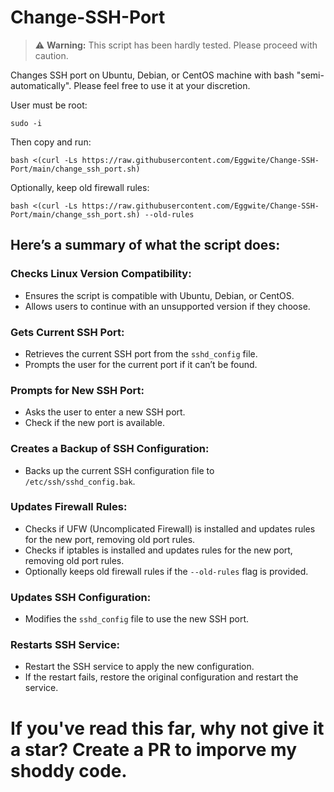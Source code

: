 # Change-SSH-Port
> ⚠️ **Warning:** This script has been hardly tested. Please proceed with caution.

Changes SSH port on Ubuntu, Debian, or CentOS machine with bash "semi-automatically". Please feel free to use it at your discretion.

User must be root:
```
sudo -i
```
Then copy and run:
```
bash <(curl -Ls https://raw.githubusercontent.com/Eggwite/Change-SSH-Port/main/change_ssh_port.sh)
```
Optionally, keep old firewall rules:
```
bash <(curl -Ls https://raw.githubusercontent.com/Eggwite/Change-SSH-Port/main/change_ssh_port.sh) --old-rules
```

## Here’s a summary of what the script does:

### Checks Linux Version Compatibility:
- Ensures the script is compatible with Ubuntu, Debian, or CentOS.
- Allows users to continue with an unsupported version if they choose.

### Gets Current SSH Port:
- Retrieves the current SSH port from the `sshd_config` file.
- Prompts the user for the current port if it can’t be found.

### Prompts for New SSH Port:
- Asks the user to enter a new SSH port.
- Check if the new port is available.

### Creates a Backup of SSH Configuration:
- Backs up the current SSH configuration file to `/etc/ssh/sshd_config.bak`.

### Updates Firewall Rules:
- Checks if UFW (Uncomplicated Firewall) is installed and updates rules for the new port, removing old port rules.
- Checks if iptables is installed and updates rules for the new port, removing old port rules.
- Optionally keeps old firewall rules if the `--old-rules` flag is provided.

### Updates SSH Configuration:
- Modifies the `sshd_config` file to use the new SSH port.

### Restarts SSH Service:
- Restart the SSH service to apply the new configuration.
- If the restart fails, restore the original configuration and restart the service.

# If you've read this far, why not give it a star? Create a PR to imporve my shoddy code.
